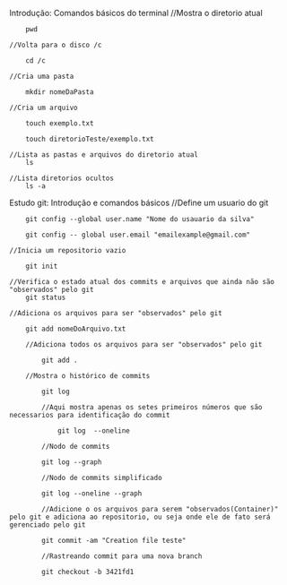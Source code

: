 Introdução: Comandos básicos do terminal
	//Mostra o diretorio atual
	
		pwd

	//Volta para o disco /c

		cd /c

	//Cria uma pasta

		mkdir nomeDaPasta

	//Cria um arquivo

		touch exemplo.txt

		touch diretorioTeste/exemplo.txt

	//Lista as pastas e arquivos do diretorio atual
		ls

	//Lista diretorios ocultos
		ls -a

Estudo git: Introdução e comandos básicos
	//Define um usuario do git

		git config --global user.name "Nome do usauario da silva"

		git config -- global user.email "emailexample@gmail.com"
	
	//Inicia um repositorio vazio

		git init

	//Verifica o estado atual dos commits e arquivos que ainda não são "observados" pelo git
		git status
	
	//Adiciona os arquivos para ser "observados" pelo git

		git add nomeDoArquivo.txt
		
		//Adiciona todos os arquivos para ser "observados" pelo git

			git add . 

		//Mostra o histórico de commits

			git log

			//Aqui mostra apenas os setes primeiros números que são necessarios para identificação do commit

				git log  --oneline

			//Nodo de commits

			git log --graph

			//Nodo de commits simplificado

			git log --oneline --graph
	
			//Adicione o os arquivos para serem "observados(Container)" pelo git e adiciona ao repositorio, ou seja onde ele de fato será gerenciado pelo git

			git commit -am "Creation file teste"

			//Rastreando commit para uma nova branch

			git checkout -b 3421fd1


		




